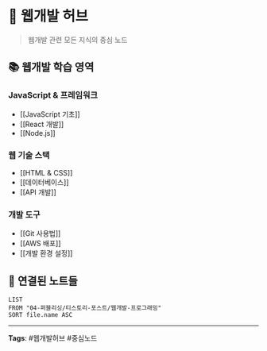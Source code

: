 # 🔵 웹개발 허브

> 웹개발 관련 모든 지식의 중심 노드

## 📚 웹개발 학습 영역

### JavaScript & 프레임워크
- [[JavaScript 기초]]
- [[React 개발]]
- [[Node.js]]

### 웹 기술 스택
- [[HTML & CSS]]
- [[데이터베이스]]
- [[API 개발]]

### 개발 도구
- [[Git 사용법]]
- [[AWS 배포]]
- [[개발 환경 설정]]

## 🔗 연결된 노트들

```dataview
LIST
FROM "04-퍼블리싱/티스토리-포스트/웹개발-프로그래밍"
SORT file.name ASC
```

---
**Tags**: #웹개발허브 #중심노드